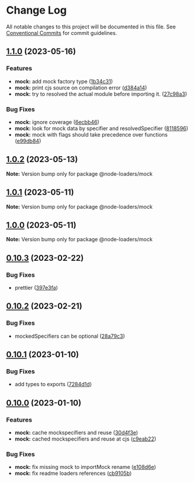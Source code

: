 # Change Log

All notable changes to this project will be documented in this file.
See [Conventional Commits](https://conventionalcommits.org) for commit guidelines.

## [1.1.0](https://github.com/node-loaders/loaders/compare/@node-loaders/mock@1.0.2...@node-loaders/mock@1.1.0) (2023-05-16)


### Features

* **mock:** add mock factory type ([1b34c31](https://github.com/node-loaders/loaders/commit/1b34c314f95d915af87fe89a3d37e10413910860))
* **mock:** print cjs source on compilation error ([d384a14](https://github.com/node-loaders/loaders/commit/d384a146b1c58e8b8012012d8e7ff7d704d54a95))
* **mock:** try to resolved the actual module before importing it. ([27c98a3](https://github.com/node-loaders/loaders/commit/27c98a366fddfbd4caabdda413d2e5b4b14a5986))


### Bug Fixes

* **mock:** ignore coverage ([6ecbb46](https://github.com/node-loaders/loaders/commit/6ecbb46eaf641342ae3db8ed6497fa4befe82780))
* **mock:** look for mock data by specifier and resolvedSpecifier ([8118596](https://github.com/node-loaders/loaders/commit/8118596e9d61cd88673c8f881239da29ab01377a))
* **mock:** mock with flags should take precedence over functions ([e99db84](https://github.com/node-loaders/loaders/commit/e99db8492a5da9bef78edf1e51e4e99c8788428b))



## [1.0.2](https://github.com/node-loaders/loaders/compare/@node-loaders/mock@1.0.1...@node-loaders/mock@1.0.2) (2023-05-13)

**Note:** Version bump only for package @node-loaders/mock





## [1.0.1](https://github.com/node-loaders/loaders/compare/@node-loaders/mock@1.0.0...@node-loaders/mock@1.0.1) (2023-05-11)

**Note:** Version bump only for package @node-loaders/mock





## [1.0.0](https://github.com/node-loaders/loaders/compare/@node-loaders/mock@0.10.3...@node-loaders/mock@1.0.0) (2023-05-11)

**Note:** Version bump only for package @node-loaders/mock





## [0.10.3](https://github.com/node-loaders/loaders/compare/@node-loaders/mock@0.10.2...@node-loaders/mock@0.10.3) (2023-02-22)


### Bug Fixes

* prettier ([397e3fa](https://github.com/node-loaders/loaders/commit/397e3facba5ffee4260e378f7edda86600f9b5a0))



## [0.10.2](https://github.com/node-loaders/loaders/compare/@node-loaders/mock@0.10.1...@node-loaders/mock@0.10.2) (2023-02-21)


### Bug Fixes

* mockedSpecifiers can be optional ([28a79c3](https://github.com/node-loaders/loaders/commit/28a79c301223faf926479111a2194fc47974c549))



## [0.10.1](https://github.com/node-loaders/loaders/compare/@node-loaders/mock@0.10.0...@node-loaders/mock@0.10.1) (2023-01-10)


### Bug Fixes

* add types to exports ([7284d1d](https://github.com/node-loaders/loaders/commit/7284d1dfbe90cce593278cac6d32d18011f6cb27))



## [0.10.0](https://github.com/node-loaders/loaders/compare/@node-loaders/mock@0.9.1...@node-loaders/mock@0.10.0) (2023-01-10)


### Features

* **mock:** cache mockspecifiers and reuse ([30d4f3e](https://github.com/node-loaders/loaders/commit/30d4f3eae0645c9026737a0537d1936f89e0a5b1))
* **mock:** cached mockspecifiers and reuse at cjs ([c9eab22](https://github.com/node-loaders/loaders/commit/c9eab22835e0ddd2c07f1394a879b239d20dd98a))


### Bug Fixes

* **mock:** fix missing mock to importMock rename ([e108d6e](https://github.com/node-loaders/loaders/commit/e108d6e3324dae1ed6230536314b5cac208d4685))
* **mock:** fix readme loaders references ([cb9105b](https://github.com/node-loaders/loaders/commit/cb9105b76818b14c55e3d774886ea18c611513db))
